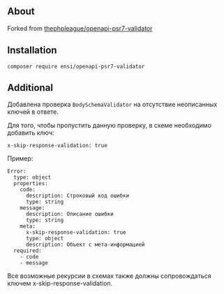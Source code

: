 ## About

Forked from [thephpleague/openapi-psr7-validator](https://github.com/thephpleague/openapi-psr7-validator)


## Installation
```
composer require ensi/openapi-psr7-validator
```

## Additional

Добавлена проверка `BodySchemaValidator` на отсутствие неописанных ключей в ответе.

Для того, чтобы пропустить данную проверку, в схеме необходимо добавить ключ:

```
x-skip-response-validation: true
```

Пример:

```
Error:
  type: object
  properties:
    code:
      description: Строковый код ошибки
      type: string
    message:
      description: Описание ошибки
      type: string
    meta:
      x-skip-response-validation: true
      type: object
      description: Объект с мета-информацией
  required:
    - code
    - message
```

Все возможные рекурсии в схемах также должны сопровождаться ключем x-skip-response-validation.
